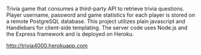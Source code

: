 Trivia game that consumes a third-party API to retrieve trivia questions. Player username, password and game statistics for each player is stored on a remote PostgreSQL database. This project utilizes plain javascript and Handlebars for client-side templating. The server code uses Node.js and the Express framework and is deployed on Heroku.

http://trivia4000.herokuapp.com
